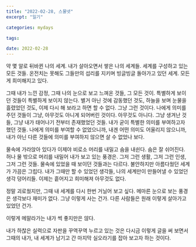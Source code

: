 ```yaml
---
title: "2022-02-28, 스물넷"
excerpt: "일기"

categories: mydays

tags: 

date: 2022-02-28
---
```


약 몇 알로 뒤바뀐 나의 세계. 내가 살아오면서 쌓은 나의 세계들. 세계를 구성하고 있는 모든 것들. 온전치는 못해도 그들만의 섭리를 지키며 빙글빙글 돌아가고 있던 세계. 모든 게 희미해지고 있다.

그때 내가 느낀 감정, 그때 나의 눈으로 보고 느껴온 것들, 그 모든 것이. 특별하게 보이던 것들이 특별하게 보이지 않는다. 별거 아닌 것에 감동했던 것도, 하늘을 보며 눈물을 흘렸었던 것도, 이제 다시 해 보라고 하면 할 수 없다. 그냥 그런 것이다. 나에게 의미를 주던 것들이 그냥, 아무것도 아니게 되어버린 것이다. 아무것도 아니다. 그냥 생겨난 것들, 그냥 내가 태어나기 전부터 존재했었던 것들. 내가 굳이 특별한 의미를 부여하고자 했던 것들. 나에게 의미를 부여할 수 없었으니까, 내겐 어떤 의미도 어울리지 않으니까, 내가 아닌 다른 것들에 의미를 부여하지 않으면 살 수 없었나 보다.

물속에 가라앉아 있다가 이제야 비로소 머리를 내밀고 숨을 내쉰다. 숨은 잘 쉬어진다. 허나 물 밖으로 머리를 내밀어 내가 보고 있는 풍경은. 그저 그런 생활, 그저 그런 인생, 그저 그런 것들. 물속에 있었을 때 보이던 것들과는 다르다. 불안하지만 아름다웠던 세계가 가끔은 그립다. 내가 그때만 할 수 있었던 생각들, 나의 세계만이 만들어낼 수 있었던 생각 덩어리들. 이제는 흩어지고 희미해져 아무것도 없다.

정말 괴로웠지만, 그때 내 세계를 다시 한번 거닐어 보고 싶다. 메마른 눈으로 보는 풍경은 생각보다 재미가 없다. 그냥 이렇게 사는 건가. 다른 사람들은 원래 이렇게 살아가고 있었던 건가.

이렇게 메말라가는 내가 썩 좋지만은 않다. 

내가 하찮은 실력으로 자판을 꾸역꾸역 누르고 있는 것은 다시금 이렇게 글을 써 보면서 그때의 내가, 내 세계가 남기고 간 마지막 실오라기를 잡아 보고자 하는 것이다.
